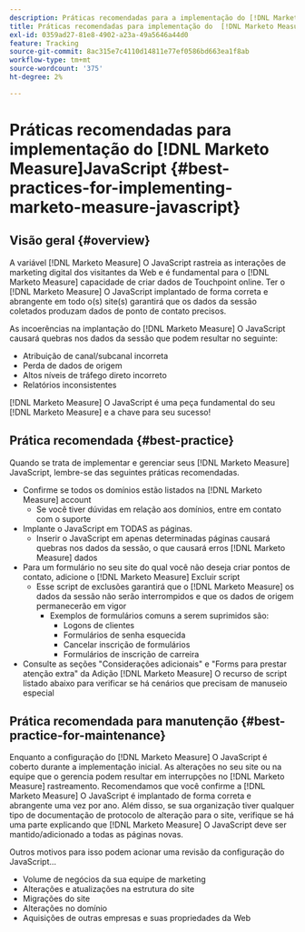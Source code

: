 ```yaml
---
description: Práticas recomendadas para a implementação do [!DNL Marketo Measure] JavaScript - [!DNL Marketo Measure] - Documentação do produto
title: Práticas recomendadas para implementação do  [!DNL Marketo Measure] JavaScript
exl-id: 0359ad27-81e8-4902-a23a-49a5646a44d0
feature: Tracking
source-git-commit: 8ac315e7c4110d14811e77ef0586bd663ea1f8ab
workflow-type: tm+mt
source-wordcount: '375'
ht-degree: 2%

---
```


# Práticas recomendadas para implementação do [!DNL Marketo Measure]JavaScript {#best-practices-for-implementing-marketo-measure-javascript}

## Visão geral {#overview}

A variável [!DNL Marketo Measure] O JavaScript rastreia as interações de marketing digital dos visitantes da Web e é fundamental para o [!DNL Marketo Measure] capacidade de criar dados de Touchpoint online. Ter o [!DNL Marketo Measure] O JavaScript implantado de forma correta e abrangente em todo o(s) site(s) garantirá que os dados da sessão coletados produzam dados de ponto de contato precisos.

As incoerências na implantação do [!DNL Marketo Measure] O JavaScript causará quebras nos dados da sessão que podem resultar no seguinte:

* Atribuição de canal/subcanal incorreta
* Perda de dados de origem
* Altos níveis de tráfego direto incorreto
* Relatórios inconsistentes

[!DNL Marketo Measure] O JavaScript é uma peça fundamental do seu [!DNL Marketo Measure] e a chave para seu sucesso!

## Prática recomendada {#best-practice}

Quando se trata de implementar e gerenciar seus [!DNL Marketo Measure] JavaScript, lembre-se das seguintes práticas recomendadas.

* Confirme se todos os domínios estão listados na [!DNL Marketo Measure] account
   * Se você tiver dúvidas em relação aos domínios, entre em contato com o suporte
* Implante o JavaScript em TODAS as páginas.
   * Inserir o JavaScript em apenas determinadas páginas causará quebras nos dados da sessão, o que causará erros [!DNL Marketo Measure] dados
* Para um formulário no seu site do qual você não deseja criar pontos de contato, adicione o [!DNL Marketo Measure] Excluir script
   * Esse script de exclusões garantirá que o [!DNL Marketo Measure] os dados da sessão não serão interrompidos e que os dados de origem permanecerão em vigor
      * Exemplos de formulários comuns a serem suprimidos são:
         * Logons de clientes
         * Formulários de senha esquecida
         * Cancelar inscrição de formulários
         * Formulários de inscrição de carreira
* Consulte as seções &quot;Considerações adicionais&quot; e &quot;Forms para prestar atenção extra&quot; da Adição [!DNL Marketo Measure] O recurso de script listado abaixo para verificar se há cenários que precisam de manuseio especial

## Prática recomendada para manutenção {#best-practice-for-maintenance}

Enquanto a configuração do [!DNL Marketo Measure] O JavaScript é coberto durante a implementação inicial. As alterações no seu site ou na equipe que o gerencia podem resultar em interrupções no [!DNL Marketo Measure] rastreamento. Recomendamos que você confirme a [!DNL Marketo Measure] O JavaScript é implantado de forma correta e abrangente uma vez por ano. Além disso, se sua organização tiver qualquer tipo de documentação de protocolo de alteração para o site, verifique se há uma parte explicando que [!DNL Marketo Measure] O JavaScript deve ser mantido/adicionado a todas as páginas novas.

Outros motivos para isso podem acionar uma revisão da configuração do JavaScript...

* Volume de negócios da sua equipe de marketing
* Alterações e atualizações na estrutura do site
* Migrações do site
* Alterações no domínio
* Aquisições de outras empresas e suas propriedades da Web
